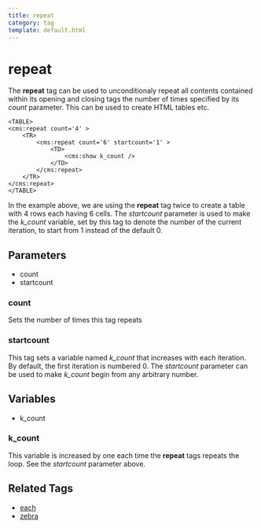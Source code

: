 ```yaml
---
title: repeat
category: tag
template: default.html
---
```


# repeat

The **repeat** tag can be used to unconditionaly repeat all contents contained within its opening and closing tags the number of times specified by its _count_ parameter. This can be used to create HTML tables etc.

```
<TABLE>
<cms:repeat count='4' >
    <TR>
        <cms:repeat count='6' startcount='1' >
            <TD>
                <cms:show k_count />
            </TD>
        </cms:repeat>
    </TR>
</cms:repeat>
</TABLE>
```

In the example above, we are using the **repeat** tag twice to create a table with 4 rows each having 6 cells. The _startcount_ parameter is used to make the *k\_count* variable, set by this tag to denote the number of the current iteration, to start from 1 instead of the default 0\.

## Parameters

*   count
*   startcount

### count

Sets the number of times this tag repeats

### startcount

This tag sets a variable named *k\_count* that increases with each iteration. By default, the first iteration is numbered 0\. The _startcount_ parameter can be used to make *k\_count* begin from any arbitrary number.

## Variables

*   k\_count

### k_count

This variable is increased by one each time the **repeat** tags repeats the loop. See the _startcount_ parameter above.

## Related Tags

*   [each](../each.html)
*   [zebra](../zebra.html)
